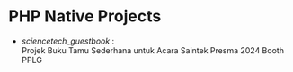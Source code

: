 # PHP Native Projects

- *sciencetech_guestbook* :  
Projek Buku Tamu Sederhana untuk Acara Saintek Presma 2024 Booth PPLG
